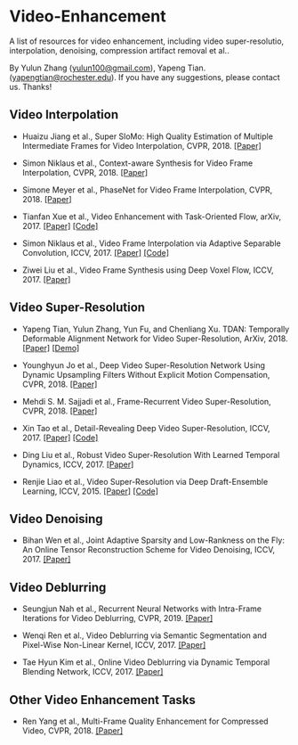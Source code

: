 # Video-Enhancement
A list of resources for video enhancement, including video super-resolutio, interpolation, denoising, compression artifact removal et al..

By Yulun Zhang (yulun100@gmail.com), Yapeng Tian. (yapengtian@rochester.edu). If you have any suggestions, please contact us. Thanks!

## Video Interpolation
* Huaizu Jiang et al., Super SloMo: High Quality Estimation of Multiple Intermediate Frames for Video Interpolation, CVPR, 2018. [[Paper]](https://arxiv.org/abs/1712.00080)

* Simon Niklaus et al., Context-aware Synthesis for Video Frame Interpolation, CVPR, 2018. [[Paper]](https://arxiv.org/abs/1803.10967)

* Simone Meyer et al., PhaseNet for Video Frame Interpolation, CVPR, 2018. [[Paper]](https://arxiv.org/abs/1804.00884)

* Tianfan Xue et al., Video Enhancement with Task-Oriented Flow, arXiv, 2017. [[Paper]](https://arxiv.org/abs/1711.09078) [[Code]](http://toflow.csail.mit.edu/)

* Simon Niklaus et al., Video Frame Interpolation via Adaptive Separable Convolution, ICCV, 2017. [[Paper]](http://openaccess.thecvf.com/content_ICCV_2017/papers/Niklaus_Video_Frame_Interpolation_ICCV_2017_paper.pdf) [[Code]](https://github.com/sniklaus/pytorch-sepconv)

* Ziwei Liu et al., Video Frame Synthesis using Deep Voxel Flow, ICCV, 2017. [[Paper]](http://openaccess.thecvf.com/content_ICCV_2017/papers/Liu_Video_Frame_Synthesis_ICCV_2017_paper.pdf)

## Video Super-Resolution
* Yapeng Tian, Yulun Zhang, Yun Fu, and Chenliang Xu. TDAN: Temporally Deformable Alignment Network for Video Super-Resolution, ArXiv, 2018. [[Paper]](https://arxiv.org/pdf/1812.02898.pdf) [[Demo]](https://www.youtube.com/watch?v=eZExENE50I0)

* Younghyun Jo et al., Deep Video Super-Resolution Network Using Dynamic Upsampling Filters Without Explicit Motion Compensation, CVPR, 2018. [[Paper]](http://openaccess.thecvf.com/content_cvpr_2018/papers/Jo_Deep_Video_Super-Resolution_CVPR_2018_paper.pdf)

* Mehdi S. M. Sajjadi et al., Frame-Recurrent Video Super-Resolution, CVPR, 2018. [[Paper]](https://arxiv.org/pdf/1801.04590.pdf)

* Xin Tao et al., Detail-Revealing Deep Video Super-Resolution, ICCV, 2017. [[Paper]](https://arxiv.org/abs/1704.02738) [[Code]](https://github.com/jiangsutx/SPMC_VideoSR)

* Ding Liu et al., Robust Video Super-Resolution With Learned Temporal Dynamics, ICCV, 2017. [[Paper]](https://arxiv.org/abs/1704.02738)

* Renjie Liao et al., Video Super-Resolution via Deep Draft-Ensemble Learning, ICCV, 2015. [[Paper]](http://www.cse.cuhk.edu.hk/leojia/projects/DeepSR/papers/DeepSR_final.pdf) [[Code]](http://www.cse.cuhk.edu.hk/leojia/projects/DeepSR/)


## Video Denoising
* Bihan Wen et al., Joint Adaptive Sparsity and Low-Rankness on the Fly: An Online Tensor Reconstruction Scheme for Video Denoising, ICCV, 2017. [[Paper]](http://openaccess.thecvf.com/content_ICCV_2017/papers/Wen_Joint_Adaptive_Sparsity_ICCV_2017_paper.pdf)

## Video Deblurring
* Seungjun Nah et al., Recurrent Neural Networks with Intra-Frame Iterations for Video Deblurring, CVPR, 2019. [[Paper]]()

* Wenqi Ren et al., Video Deblurring via Semantic Segmentation and Pixel-Wise Non-Linear Kernel, ICCV, 2017. [[Paper]](http://openaccess.thecvf.com/content_ICCV_2017/papers/Ren_Video_Deblurring_via_ICCV_2017_paper.pdf)

* Tae Hyun Kim et al., Online Video Deblurring via Dynamic Temporal Blending Network, ICCV, 2017. [[Paper]](http://openaccess.thecvf.com/content_ICCV_2017/papers/Kim_Online_Video_Deblurring_ICCV_2017_paper.pdf)

## Other Video Enhancement Tasks
* Ren Yang et al., Multi-Frame Quality Enhancement for Compressed Video, CVPR, 2018. [[Paper]](https://arxiv.org/abs/1803.04680)
